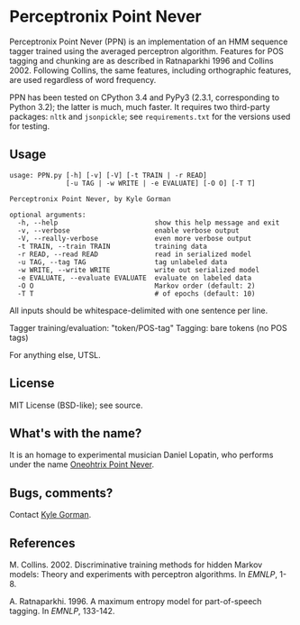 Perceptronix Point Never
========================

Perceptronix Point Never (PPN) is an implementation of an HMM sequence 
tagger trained using the averaged perceptron algorithm. Features for POS 
tagging and chunking are as described in Ratnaparkhi 1996 and Collins 2002.
Following Collins, the same features, including orthographic features, are
used regardless of word frequency.

PPN has been tested on CPython 3.4 and PyPy3 (2.3.1, corresponding to Python 3.2); the latter is much, much faster. It requires two third-party packages: `nltk` and `jsonpickle`; see `requirements.txt` for the versions used for testing.

Usage
-----

    usage: PPN.py [-h] [-v] [-V] [-t TRAIN | -r READ]
                  [-u TAG | -w WRITE | -e EVALUATE] [-O O] [-T T]

    Perceptronix Point Never, by Kyle Gorman

    optional arguments:
      -h, --help                        show this help message and exit
      -v, --verbose                     enable verbose output
      -V, --really-verbose              even more verbose output
      -t TRAIN, --train TRAIN           training data
      -r READ, --read READ              read in serialized model
      -u TAG, --tag TAG                 tag unlabeled data
      -w WRITE, --write WRITE           write out serialized model
      -e EVALUATE, --evaluate EVALUATE  evaluate on labeled data
      -O O                              Markov order (default: 2)
      -T T                              # of epochs (default: 10)

All inputs should be whitespace-delimited with one sentence per line.

Tagger training/evaluation: "token/POS-tag"
Tagging: bare tokens (no POS tags)

For anything else, UTSL.

License
-------

MIT License (BSD-like); see source.

What's with the name?
---------------------

It is an homage to experimental musician Daniel Lopatin, who performs 
under the name [Oneohtrix Point Never](pointnever.com).

Bugs, comments?
---------------

Contact [Kyle Gorman](mailto:gormanky@ohsu.edu).

References
----------

M. Collins. 2002. Discriminative training methods for hidden Markov models: Theory and experiments with perceptron algorithms. In _EMNLP_, 1-8.

A. Ratnaparkhi. 1996. A maximum entropy model for part-of-speech tagging. In _EMNLP_, 133-142.
